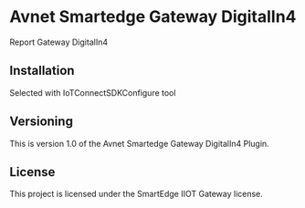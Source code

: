 # Avnet Smartedge Gateway DigitalIn4

Report Gateway DigitalIn4

## Installation

Selected with IoTConnectSDKConfigure tool

## Versioning

This is version 1.0 of the Avnet Smartedge Gateway DigitalIn4 Plugin.

## License

This project is licensed under the SmartEdge IIOT Gateway license.


